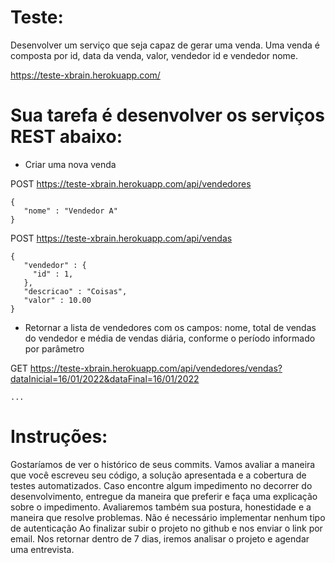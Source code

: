 # Teste:
Desenvolver um serviço que seja capaz de gerar uma venda.
Uma venda é composta por id, data da venda, valor, vendedor id e vendedor nome.

https://teste-xbrain.herokuapp.com/

# Sua tarefa é desenvolver os serviços REST abaixo:
- Criar uma nova venda

POST https://teste-xbrain.herokuapp.com/api/vendedores
```
{
   "nome" : "Vendedor A"
}
```

POST https://teste-xbrain.herokuapp.com/api/vendas
```
{
   "vendedor" : {
     "id" : 1,
   },
   "descricao" : "Coisas",
   "valor" : 10.00
}
```

- Retornar a lista de vendedores com os campos: nome, total de vendas do vendedor e média de vendas diária, conforme o período informado por parâmetro 

GET https://teste-xbrain.herokuapp.com/api/vendedores/vendas?dataInicial=16/01/2022&dataFinal=16/01/2022
```
...
```

# Instruções:
Gostaríamos de ver o histórico de seus commits.
Vamos avaliar a maneira que você escreveu seu código, a solução apresentada e a cobertura de testes automatizados.
Caso encontre algum impedimento no decorrer do desenvolvimento, entregue da maneira que preferir e faça uma explicação sobre o impedimento.
Avaliaremos também sua postura, honestidade e a maneira que resolve problemas.
Não é necessário implementar nenhum tipo de autenticação
Ao finalizar subir o projeto no github e nos enviar o link por email.
Nos retornar dentro de 7 dias, iremos analisar o projeto e agendar uma entrevista.  

